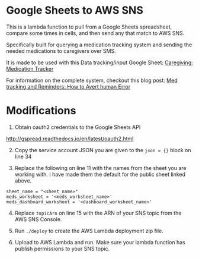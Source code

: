 # Google Sheets to AWS SNS

This is a lambda function to pull from a Google Sheets spreadsheet, compare some times in cells, and then send any that match to AWS SNS.

Specifically built for querying a medication tracking system and sending the needed medications to caregivers over SMS.

It is made to be used with this Data tracking/input Google Sheet:
[Caregiving: Medication Tracker](https://docs.google.com/spreadsheets/d/1Hm5UL6oPZ49TPtTSb-miiPjQ8PhYO7WtUGtY_yfIFE0)

For information on the complete system, checkout this blog post:
[Med tracking and Reminders: How to Avert human Error](http://www.gabeochoa.com/how/2016/9/21/med-tracking-and-reminders-how-to-avert-human-error)

# Modifications

1) Obtain oauth2 credentials to the Google Sheets API

http://gspread.readthedocs.io/en/latest/oauth2.html

2) Copy the service account JSON you are given to the `json = {}` block on line 34

3) Replace the following on line 11 with the names from the sheet you are working with.
I have made them the default for the public sheet linked above.

```
sheet_name = "<sheet_name>"
meds_worksheet = '<meds_worksheet_name>'
meds_dashboard_worksheet = '<dashboard_worksheet_name>'
```

4) Replace `topicArn` on line 15 with the ARN of your SNS topic from the AWS SNS Console.

5) Run `./deploy` to create the AWS Lambda deployment zip file.

6) Upload to AWS Lambda and run. Make sure your lambda function has publish permissions to your SNS topic.
